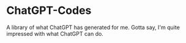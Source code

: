 # ChatGPT-Codes
A library of what ChatGPT has generated for me. Gotta say, I'm quite impressed with what ChatGPT can do.
